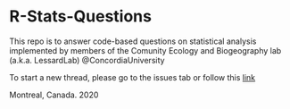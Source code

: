 # R-Stats-Questions
This repo is to answer code-based questions on statistical analysis implemented by members of the Comunity Ecology and Biogeography lab (a.k.a. LessardLab) @ConcordiaUniversity

To start a new thread, please go to the issues tab or follow this [link](https://github.com/lessardlab/R-Stats-Questions/issues)

Montreal, Canada. 2020
